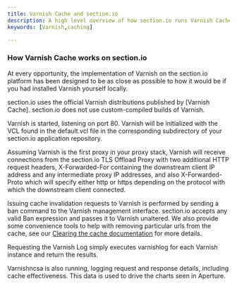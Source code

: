 ```yaml
---
title: Varnish Cache and section.io  
description: A high level overview of how section.io runs Varnish Cache
keywords: [Varnish,caching]

---
```

### How Varnish Cache works on section.io

At every opportunity, the implementation of Varnish on the section.io platform has been designed to be as close as possible to how it would be if you had installed Varnish yourself locally.

section.io uses the official Varnish distributions published by [Varnish Cache]. section.io does not use custom-compiled builds of Varnish.

Varnish is started, listening on port 80. Varnish will be initialized with the VCL found in the default.vcl file in the corresponding subdirectory of your section.io application repository.

Assuming Varnish is the first proxy in your proxy stack, Varnish will receive connections from the section.io TLS Offload Proxy with two additional HTTP request headers, X-Forwarded-For containing the downstream client IP address and any intermediate proxy IP addresses, and also X-Forwarded-Proto which will specify either http or https depending on the protocol with which the downstream client connected.

Issuing cache invalidation requests to Varnish is performed by sending a ban command to the Varnish management interface. section.io accepts any valid Ban expression and passes it to Varnish unaltered. We also provide some convenience tools to help
with removing particular urls from the cache, see our [Clearing the cache documentation](/docs/clearing-the-cache/) for more details.

Requesting the Varnish Log simply executes varnishlog for each Varnish instance and return the results.

Varnishncsa is also running, logging request and response details, including cache effectiveness. This data is used to drive the charts seen in Aperture.
